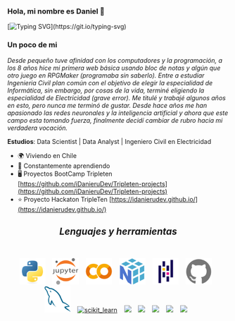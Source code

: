### Hola, mi nombre es Daniel 👋

<p align="center">

<!--[![Typing SVG](https://readme-typing-svg.herokuapp.com?font='Comfortaa'&color=%23268F77&size=30&center=true&vCenter=true&height=30&lines=Hola+a+todos;Bienvenido+a+mi+repo+!)](https://git.io/typing-svg)-->    
[![Typing SVG](https://readme-typing-svg.herokuapp.com?font='Comfortaa'&color=e69138&size=30&center=true&vCenter=true&height=30&lines=Hola+a+todos;Bienvenido+a+mi+repo+!)](https://git.io/typing-svg)
    
<!--
    <img src="https://readme-typing-svg.herokuapp.com?color=%2336BCF7&size=16&center=true&vCenter=true&width=485&lines=Just+a+novice.+Still+got+a+lot+to+learn.;Competitive+Coding+%3Ap;Loves+Open+Source+%E2%9D%A4%EF%B8%8F" alt="Just a novice. Still got a lot to learn." />

<a href="https://git.io/typing-svg"><img src="https://readme-typing-svg.herokuapp.com?font=Fira+Code&size=25&duration=3000&pause=1000&color=e69138&center=true&vCenter=true&width=477&lines=Desarrollador,+Speaker,+Teacher;Open+Source+Contributor" alt="Typing SVG" /></a>
</p>
-->

### Un poco de mi
_Desde pequeño tuve afinidad con los computadores y la programación, a los 8 años hice mi primera web básica usando bloc de notas y algún que otro juego en RPGMaker (programaba sin saberlo). Entre a estudiar Ingenieria Civil plan común con el objetivo de elegir la especialidad de Informática, sin embargo, por cosas de la vida, terminé eligiendo la especialidad de Electricidad (grave error). Me titulé y trabajé algunos años en esto, pero nunca me terminó de gustar. Desde hace años me han apasionado las redes neuronales y la inteligencia artificial y ahora que este campo esta tomando fuerza, finalmente decidí cambiar de rubro hacia mi verdadera vocación._

**Estudios**: Data Scientist | Data Analyst | Ingeniero Civil en Electricidad
* 🌍 Viviendo en Chile
* 🧠 Constantemente aprendiendo
* 🖥️ Proyectos BootCamp Tripleten [https://github.com/iDanieruDev/Tripleten-projects](https://github.com/iDanieruDev/Tripleten-projects)
* ⭐ Proyecto Hackaton TripleTen [https://idanierudev.github.io/](https://idanierudev.github.io/)



<div align="center">
<h2><i>Lenguajes y herramientas</i></h2>
</br>

 
<a href="#"><img src="https://raw.githubusercontent.com/PROxZIMA/PROxZIMA/master/src/tools/python.svg" alt="Python" title="Python" height="auto" width="60px"></a> &nbsp;&nbsp;
<a href="#"><img src="https://raw.githubusercontent.com/PROxZIMA/PROxZIMA/master/src/tools/jupyter.svg" alt="Jupyter" height="auto" width="60px"></a> &nbsp;&nbsp;
<a href="#"><img src="https://raw.githubusercontent.com/PROxZIMA/PROxZIMA/master/src/tools/colab.svg" alt="Google Colab" height="auto" width="60px"></a> &nbsp;&nbsp;
<a href="#"><img src="https://raw.githubusercontent.com/PROxZIMA/PROxZIMA/master/src/tools/numpy.svg" alt="Numpy" height="auto" width="60px"></a> &nbsp;&nbsp;
<a href="#"><img src="https://raw.githubusercontent.com/PROxZIMA/PROxZIMA/master/src/tools/pandas.svg" alt="Pandas" height="auto" width="60px"></a> &nbsp;&nbsp;
<a href="#"><img src="https://raw.githubusercontent.com/PROxZIMA/PROxZIMA/master/src/tools/github.svg" alt="GitHub" height="auto" width="60px"></a> &nbsp;&nbsp;
<a href="#"><img src="https://raw.githubusercontent.com/PROxZIMA/PROxZIMA/master/src/tools/mysql.svg" alt="MySQL" height="auto" width="60px"></a> &nbsp;&nbsp; 
<a href="#"><img src="https://upload.wikimedia.org/wikipedia/commons/0/05/Scikit_learn_logo_small.svg" alt="scikit_learn" height="auto" width="130"></a> &nbsp;&nbsp; 
<a href="#"><img src="https://www.vectorlogo.zone/logos/tensorflow/tensorflow-icon.svg" height="auto" width="60px"></a> &nbsp;&nbsp;
<a href="#"><img src="https://www.vectorlogo.zone/logos/pytorch/pytorch-icon.svg" height="auto" width="60px"></a> &nbsp;&nbsp;
<a href="#"><img src="https://www.vectorlogo.zone/logos/microsoft_vb/microsoft_vb-icon.svg" height="auto" width="60px"></a> &nbsp;&nbsp;
<a href="#"><img src="https://www.vectorlogo.zone/logos/unity3d/unity3d-icon.svg" height="auto" width="60px"></a> &nbsp;&nbsp;
<a href="#"><img src="https://github.com/get-icon/geticon/blob/master/icons/blender.svg" height="auto" width="60px"></a> &nbsp;&nbsp;





 


    
<!--  <img src="https://www.vectorlogo.zone/logos/gnu_bash/gnu_bash-official.svg" width="130px"> -->
</div>

<!-- [![Top Langs](https://github-readme-stats.vercel.app/api/top-langs/?username=sudoshivam&langs_count=6&layout=compact&theme=gotham)](https://github.com/sudoshivam/github-readme-stats) 
<h6> Note: Top languages is only a metric of the languages my public code consists of and doesn't reflect experience or skill level. </h6> -->




<!--
**iDanieruDev/iDanieruDev** is a ✨ _special_ ✨ repository because its `README.md` (this file) appears on your GitHub profile.

Here are some ideas to get you started:

- 🔭 I’m currently working on ...
- 🌱 I’m currently learning ...
- 👯 I’m looking to collaborate on ...
- 🤔 I’m looking for help with ...
- 💬 Ask me about ...
- 📫 How to reach me: ...
- 😄 Pronouns: ...
- ⚡ Fun fact: ...
-->
